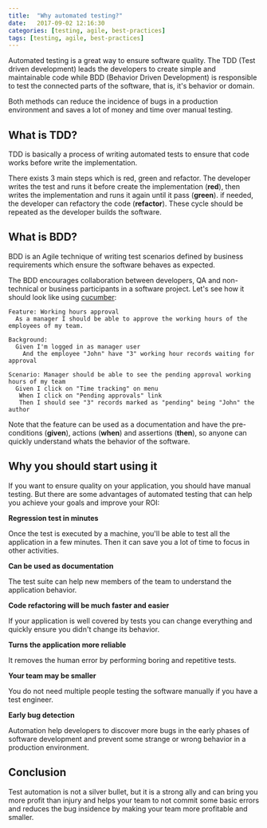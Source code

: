 ```yaml
---
title:  "Why automated testing?"
date:   2017-09-02 12:16:30
categories: [testing, agile, best-practices]
tags: [testing, agile, best-practices]
---
```

Automated testing is a great way to ensure software quality. The TDD (Test driven development) leads the developers to create simple and maintainable code while BDD (Behavior Driven Development) is responsible to test the connected parts of the software, that is, it's behavior or domain.

Both methods can reduce the incidence of bugs in a production environment and saves a lot of money and time over manual testing.

## What is TDD?

TDD is basically a process of writing automated tests to ensure that code works before write the implementation.

There exists 3 main steps which is red, green and refactor. The developer writes the test and runs it before create the implementation (**red**), then writes the implementation and runs it again until it pass (**green**). if needed, the developer can refactory the code (**refactor**). These cycle should be repeated as the developer builds the software.

## What is BDD?

BDD is an Agile technique of writing test scenarios defined by business requirements which ensure the software behaves as expected.

The BDD encourages collaboration between developers, QA and non-technical or business participants in a software project. Let's see how it should look like using [cucumber](https://github.com/cucumber/cucumber-ruby):

```cucumber
Feature: Working hours approval
  As a manager I should be able to approve the working hours of the employees of my team.

Background:
  Given I'm logged in as manager user
    And the employee "John" have "3" working hour records waiting for approval

Scenario: Manager should be able to see the pending approval working hours of my team
  Given I click on "Time tracking" on menu
   When I click on "Pending approvals" link
   Then I should see "3" records marked as "pending" being "John" the author
```

Note that the feature can be used as a documentation and have the pre-conditions (**given**), actions (**when**) and assertions (**then**), so anyone can quickly understand whats the behavior of the software.


## Why you should start using it

If you want to ensure quality on your application, you should have manual testing. But there are some advantages of automated testing that can help you achieve your goals and improve your ROI:

**Regression test in minutes**

Once the test is executed by a machine, you'll be able to test all the application in a few minutes. Then it can save you a lot of time to focus in other activities.

**Can be used as documentation**

The test suite can help new members of the team to understand the application behavior.

**Code refactoring will be much faster and easier**

If your application is well covered by tests you can change everything and quickly ensure you didn't change its behavior.

**Turns the application more reliable**

It removes the human error by performing boring and repetitive tests.

**Your team may be smaller**

You do not need multiple people testing the software manually if you have a test engineer.

**Early bug detection**

Automation help developers to discover more bugs in the early phases of software development and prevent some strange or wrong behavior in a production environment.

## Conclusion

Test automation is not a silver bullet, but it is a strong ally and can bring you more profit than injury and helps your team to not commit some basic errors and reduces the bug insidence by making your team more profitable and smaller.
